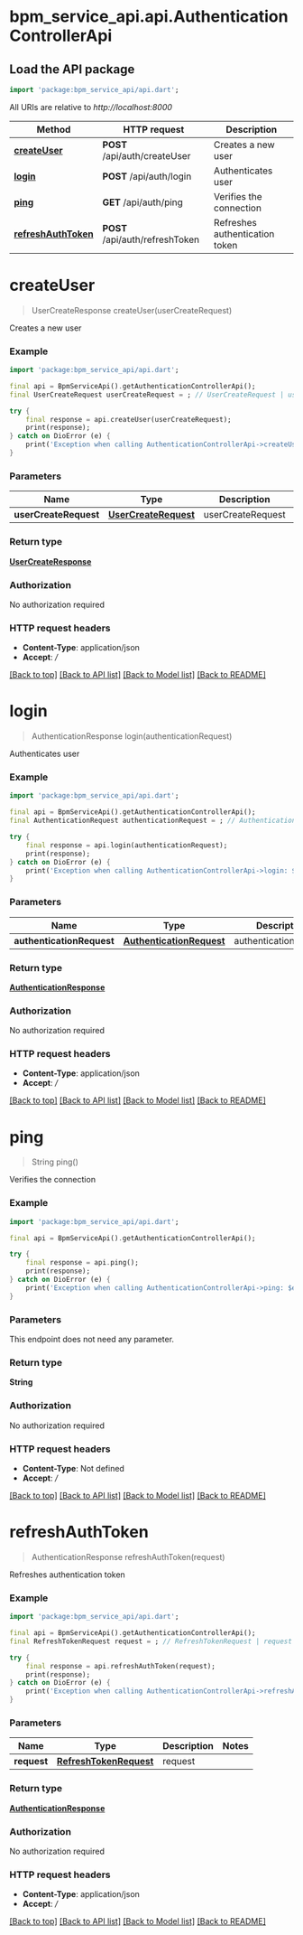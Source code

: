 # bpm_service_api.api.AuthenticationControllerApi

## Load the API package
```dart
import 'package:bpm_service_api/api.dart';
```

All URIs are relative to *http://localhost:8000*

Method | HTTP request | Description
------------- | ------------- | -------------
[**createUser**](AuthenticationControllerApi.md#createuser) | **POST** /api/auth/createUser | Creates a new user
[**login**](AuthenticationControllerApi.md#login) | **POST** /api/auth/login | Authenticates user
[**ping**](AuthenticationControllerApi.md#ping) | **GET** /api/auth/ping | Verifies the connection
[**refreshAuthToken**](AuthenticationControllerApi.md#refreshauthtoken) | **POST** /api/auth/refreshToken | Refreshes authentication token


# **createUser**
> UserCreateResponse createUser(userCreateRequest)

Creates a new user

### Example 
```dart
import 'package:bpm_service_api/api.dart';

final api = BpmServiceApi().getAuthenticationControllerApi();
final UserCreateRequest userCreateRequest = ; // UserCreateRequest | userCreateRequest

try { 
    final response = api.createUser(userCreateRequest);
    print(response);
} catch on DioError (e) {
    print('Exception when calling AuthenticationControllerApi->createUser: $e\n');
}
```

### Parameters

Name | Type | Description  | Notes
------------- | ------------- | ------------- | -------------
 **userCreateRequest** | [**UserCreateRequest**](UserCreateRequest.md)| userCreateRequest | 

### Return type

[**UserCreateResponse**](UserCreateResponse.md)

### Authorization

No authorization required

### HTTP request headers

 - **Content-Type**: application/json
 - **Accept**: */*

[[Back to top]](#) [[Back to API list]](../README.md#documentation-for-api-endpoints) [[Back to Model list]](../README.md#documentation-for-models) [[Back to README]](../README.md)

# **login**
> AuthenticationResponse login(authenticationRequest)

Authenticates user

### Example 
```dart
import 'package:bpm_service_api/api.dart';

final api = BpmServiceApi().getAuthenticationControllerApi();
final AuthenticationRequest authenticationRequest = ; // AuthenticationRequest | authenticationRequest

try { 
    final response = api.login(authenticationRequest);
    print(response);
} catch on DioError (e) {
    print('Exception when calling AuthenticationControllerApi->login: $e\n');
}
```

### Parameters

Name | Type | Description  | Notes
------------- | ------------- | ------------- | -------------
 **authenticationRequest** | [**AuthenticationRequest**](AuthenticationRequest.md)| authenticationRequest | 

### Return type

[**AuthenticationResponse**](AuthenticationResponse.md)

### Authorization

No authorization required

### HTTP request headers

 - **Content-Type**: application/json
 - **Accept**: */*

[[Back to top]](#) [[Back to API list]](../README.md#documentation-for-api-endpoints) [[Back to Model list]](../README.md#documentation-for-models) [[Back to README]](../README.md)

# **ping**
> String ping()

Verifies the connection

### Example 
```dart
import 'package:bpm_service_api/api.dart';

final api = BpmServiceApi().getAuthenticationControllerApi();

try { 
    final response = api.ping();
    print(response);
} catch on DioError (e) {
    print('Exception when calling AuthenticationControllerApi->ping: $e\n');
}
```

### Parameters
This endpoint does not need any parameter.

### Return type

**String**

### Authorization

No authorization required

### HTTP request headers

 - **Content-Type**: Not defined
 - **Accept**: */*

[[Back to top]](#) [[Back to API list]](../README.md#documentation-for-api-endpoints) [[Back to Model list]](../README.md#documentation-for-models) [[Back to README]](../README.md)

# **refreshAuthToken**
> AuthenticationResponse refreshAuthToken(request)

Refreshes authentication token

### Example 
```dart
import 'package:bpm_service_api/api.dart';

final api = BpmServiceApi().getAuthenticationControllerApi();
final RefreshTokenRequest request = ; // RefreshTokenRequest | request

try { 
    final response = api.refreshAuthToken(request);
    print(response);
} catch on DioError (e) {
    print('Exception when calling AuthenticationControllerApi->refreshAuthToken: $e\n');
}
```

### Parameters

Name | Type | Description  | Notes
------------- | ------------- | ------------- | -------------
 **request** | [**RefreshTokenRequest**](RefreshTokenRequest.md)| request | 

### Return type

[**AuthenticationResponse**](AuthenticationResponse.md)

### Authorization

No authorization required

### HTTP request headers

 - **Content-Type**: application/json
 - **Accept**: */*

[[Back to top]](#) [[Back to API list]](../README.md#documentation-for-api-endpoints) [[Back to Model list]](../README.md#documentation-for-models) [[Back to README]](../README.md)

